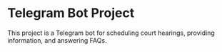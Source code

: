 # Telegram Bot Project
This project is a Telegram bot for scheduling court hearings, providing information, and answering FAQs.
